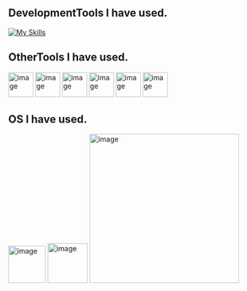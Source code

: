 ## DevelopmentTools I have used.
[![My Skills](https://skillicons.dev/icons?i=figma,nextjs,react,express,nodejs,postman,mysql,firebase,docker&theme=light)](https://skillicons.dev)

## OtherTools I have used.
<img width="50" height="50" alt="image" src="https://github.com/user-attachments/assets/cff67fe9-df17-4747-8e09-f40c0929d030" />
<img width="50" height="50" alt="image" src="https://github.com/user-attachments/assets/58c6f4b1-a1d8-40b3-8525-7a804b00f003" />
<img width="50" height="50" alt="image" src="https://github.com/user-attachments/assets/67676783-3f13-40a3-98a3-07300b4bec79" />
<img width="50" height="50" alt="image" src="https://github.com/user-attachments/assets/7f76e4e9-37f5-4d98-a6a0-7b63ca3f729c" />
<img width="50" height="50" alt="image" src="https://github.com/user-attachments/assets/1639b13b-41d2-4da5-a778-c981a44ea8b8" />
<img width="50" height="50" alt="image" src="https://github.com/user-attachments/assets/f4635948-325c-4912-b3d7-662ebb89d6b1" />



## OS I have used.
<img width="75" height="75" alt="image" src="https://github.com/user-attachments/assets/dae5d172-5bd0-4716-b9df-2484ffdb9cac" />
<img width="80" height="80" alt="image" src="https://github.com/user-attachments/assets/062815d7-8522-4db6-b44e-3d0c40900e74" />
<img width="300" height="300" alt="image" src="https://github.com/user-attachments/assets/d5efefe0-a1b9-46e5-9dab-d36ffa2cd4f4" />


<!--
**SupawitKaennak/SupawitKaennak** is a ✨ _special_ ✨ repository because its `README.md` (this file) appears on your GitHub profile.

Here are some ideas to get you started:

- 🔭 I’m currently working on ...
- 🌱 I’m currently learning ...
- 👯 I’m looking to collaborate on ...
- 🤔 I’m looking for help with ...
- 💬 Ask me about ...
- 📫 How to reach me: ...
- 😄 Pronouns: ...
- ⚡ Fun fact: ...
-->
